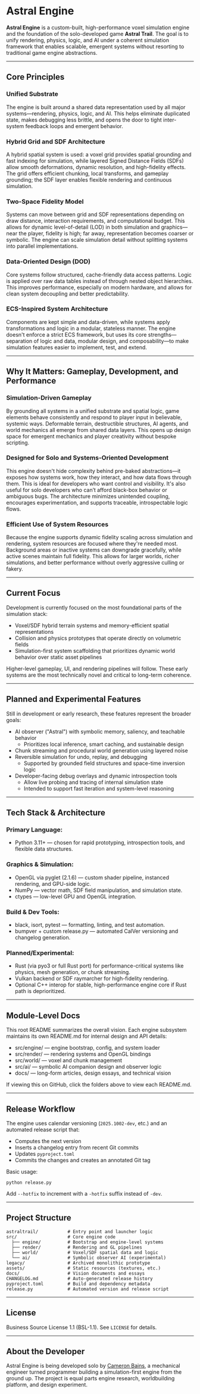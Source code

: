 # Astral Engine

**Astral Engine** is a custom-built, high-performance voxel simulation engine and the foundation of the solo-developed game **Astral Trail**. The goal is to unify rendering, physics, logic, and AI under a coherent simulation framework that enables scalable, emergent systems without resorting to traditional game engine abstractions.

---

## Core Principles

### Unified Substrate

The engine is built around a shared data representation used by all major systems—rendering, physics, logic, and AI. This helps eliminate duplicated state, makes debugging less brittle, and opens the door to tight inter-system feedback loops and emergent behavior.

### Hybrid Grid and SDF Architecture

A hybrid spatial system is used: a voxel grid provides spatial grounding and fast indexing for simulation, while layered Signed Distance Fields (SDFs) allow smooth deformations, dynamic resolution, and high-fidelity effects. The grid offers efficient chunking, local transforms, and gameplay grounding; the SDF layer enables flexible rendering and continuous simulation.

### Two-Space Fidelity Model

Systems can move between grid and SDF representations depending on draw distance, interaction requirements, and computational budget. This allows for dynamic level-of-detail (LOD) in both simulation and graphics—near the player, fidelity is high; far away, representation becomes coarser or symbolic. The engine can scale simulation detail without splitting systems into parallel implementations.

### Data-Oriented Design (DOD)

Core systems follow structured, cache-friendly data access patterns. Logic is applied over raw data tables instead of through nested object hierarchies. This improves performance, especially on modern hardware, and allows for clean system decoupling and better predictability.

### ECS-Inspired System Architecture

Components are kept simple and data-driven, while systems apply transformations and logic in a modular, stateless manner. The engine doesn't enforce a strict ECS framework, but uses its core strengths—separation of logic and data, modular design, and composability—to make simulation features easier to implement, test, and extend.

---

## Why It Matters: Gameplay, Development, and Performance

### Simulation-Driven Gameplay

By grounding all systems in a unified substrate and spatial logic, game elements behave consistently and respond to player input in believable, systemic ways. Deformable terrain, destructible structures, AI agents, and world mechanics all emerge from shared data layers. This opens up design space for emergent mechanics and player creativity without bespoke scripting.

### Designed for Solo and Systems-Oriented Development

This engine doesn't hide complexity behind pre-baked abstractions—it exposes how systems work, how they interact, and how data flows through them. This is ideal for developers who want control and visibility. It's also useful for solo developers who can’t afford black-box behavior or ambiguous bugs. The architecture minimizes unintended coupling, encourages experimentation, and supports traceable, introspectable logic flows.

### Efficient Use of System Resources

Because the engine supports dynamic fidelity scaling across simulation and rendering, system resources are focused where they're needed most. Background areas or inactive systems can downgrade gracefully, while active scenes maintain full fidelity. This allows for larger worlds, richer simulations, and better performance without overly aggressive culling or fakery.

---

## Current Focus

Development is currently focused on the most foundational parts of the simulation stack:

- Voxel/SDF hybrid terrain systems and memory-efficient spatial representations
- Collision and physics prototypes that operate directly on volumetric fields
- Simulation-first system scaffolding that prioritizes dynamic world behavior over static asset pipelines

Higher-level gameplay, UI, and rendering pipelines will follow. These early systems are the most technically novel and critical to long-term coherence.

---

## Planned and Experimental Features

Still in development or early research, these features represent the broader goals:

- AI observer ("Astral") with symbolic memory, saliency, and teachable behavior
  - Prioritizes local inference, smart caching, and sustainable design
- Chunk streaming and procedural world generation using layered noise
- Reversible simulation for undo, replay, and debugging
  - Supported by grounded field structures and space-time inversion logic
- Developer-facing debug overlays and dynamic introspection tools
  - Allow live probing and tracing of internal simulation state
  - Intended to support fast iteration and system-level reasoning

---

## Tech Stack & Architecture

### Primary Language:

- Python 3.11+ — chosen for rapid prototyping, introspection tools, and flexible data structures.

### Graphics & Simulation:

- OpenGL via pyglet (2.1.6) — custom shader pipeline, instanced rendering, and GPU-side logic.
- NumPy — vector math, SDF field manipulation, and simulation state.
- ctypes — low-level GPU and OpenGL integration.

### Build & Dev Tools:

- black, isort, pytest — formatting, linting, and test automation.
- bumpver + custom release.py — automated CalVer versioning and changelog generation.

### Planned/Experimental:

- Rust (via pyo3 or full Rust port) for performance-critical systems like physics, mesh generation, or chunk streaming.
- Vulkan backend or SDF raymarcher for high-fidelity rendering.
- Optional C++ interop for stable, high-performance engine core if Rust path is deprioritized.

---

## Module-Level Docs

This root README summarizes the overall vision. Each engine subsystem maintains its own README.md for internal design and API details:

- src/engine/ — engine bootstrap, config, and system loader
- src/render/ — rendering systems and OpenGL bindings
- src/world/ — voxel and chunk management
- src/ai/ — symbolic AI companion design and observer logic
- docs/ — long-form articles, design essays, and technical vision

If viewing this on GitHub, click the folders above to view each README.md.

---

## Release Workflow

The engine uses calendar versioning (`2025.1002-dev`, etc.) and an automated release script that:

- Computes the next version
- Inserts a changelog entry from recent Git commits
- Updates `pyproject.toml`
- Commits the changes and creates an annotated Git tag

Basic usage:

```
python release.py
```

Add `--hotfix` to increment with a `-hotfix` suffix instead of `-dev`.

---

## Project Structure

```
astraltrail/           # Entry point and launcher logic
src/                   # Core engine code
  ├── engine/          # Bootstrap and engine-level systems
  ├── render/          # Rendering and GL pipelines
  ├── world/           # Voxel/SDF spatial data and logic
  └── ai/              # Symbolic observer AI (experimental)
legacy/                # Archived monolithic prototype
assets/                # Static resources (textures, etc.)
docs/                  # Vision documents and essays
CHANGELOG.md           # Auto-generated release history
pyproject.toml         # Build and dependency metadata
release.py             # Automated version and release script
```

---

## License

Business Source License 1.1 (BSL-1.1). See `LICENSE` for details.

---

## About the Developer

Astral Engine is being developed solo by [Cameron Bains](mailto:cameronenginebytes@gmail.com), a mechanical engineer turned programmer building a simulation-first engine from the ground up. The project is equal parts engine research, worldbuilding platform, and design experiment.
